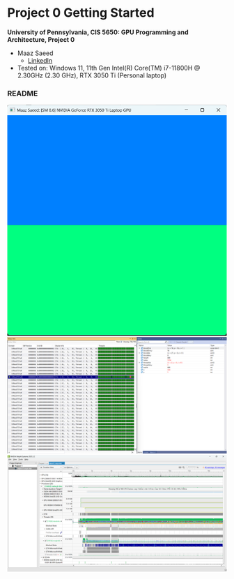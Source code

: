 Project 0 Getting Started
====================

**University of Pennsylvania, CIS 5650: GPU Programming and Architecture, Project 0**

* Maaz Saeed
  * [LinkedIn](https://www.linkedin.com/in/maaz-saeed1/)
* Tested on: Windows 11, 11th Gen Intel(R) Core(TM) i7-11800H @ 2.30GHz (2.30 GHz), RTX 3050 Ti (Personal laptop)

### README

![CUDA GL CHECK](images/2.1.1_.png)
![Nsight Debugging, Autos window, and Warp Info](images/2.1.3_.png)
![Nsight Systems](images/2.1.4_.png)
